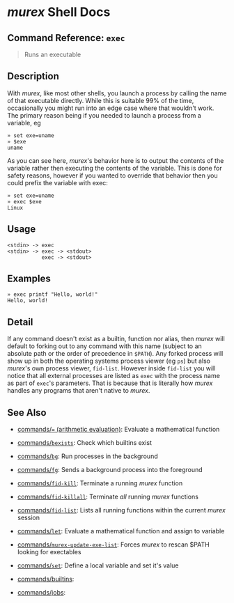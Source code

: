 # _murex_ Shell Docs

## Command Reference: `exec`

> Runs an executable

## Description

With _murex_, like most other shells, you launch a process by calling the
name of that executable directly. While this is suitable 99% of the time,
occasionally you might run into an edge case where that wouldn't work. The
primary reason being if you needed to launch a process from a variable, eg

    » set exe=uname
    » $exe
    uname
    
As you can see here, _murex_'s behavior here is to output the contents of
the variable rather then executing the contents of the variable. This is
done for safety reasons, however if you wanted to override that behavior
then you could prefix the variable with exec:

    » set exe=uname
    » exec $exe
    Linux

## Usage

    <stdin> -> exec
    <stdin> -> exec -> <stdout>
               exec -> <stdout>

## Examples

    » exec printf "Hello, world!"
    Hello, world!

## Detail

If any command doesn't exist as a builtin, function nor alias, then _murex_
will default to forking out to any command with this name (subject to an
absolute path or the order of precedence in `$PATH`). Any forked process will
show up in both the operating systems process viewer (eg `ps`) but also
_murex_'s own process viewer, `fid-list`. However inside `fid-list` you will
notice that all external processes are listed as `exec` with the process name
as part of `exec`'s parameters. That is because that is literally how _murex_
handles any programs that aren't native to _murex_.

## See Also

* [commands/`=` (arithmetic evaluation)](../commands/equ.md):
  Evaluate a mathematical function
* [commands/`bexists`](../commands/bexists.md):
  Check which builtins exist
* [commands/`bg`](../commands/bg.md):
  Run processes in the background
* [commands/`fg`](../commands/fg.md):
  Sends a background process into the foreground
* [commands/`fid-kill`](../commands/fid-kill.md):
  Terminate a running _murex_ function
* [commands/`fid-killall`](../commands/fid-killall.md):
  Terminate _all_ running _murex_ functions
* [commands/`fid-list`](../commands/fid-list.md):
  Lists all running functions within the current _murex_ session
* [commands/`let`](../commands/let.md):
  Evaluate a mathematical function and assign to variable
* [commands/`murex-update-exe-list`](../commands/murex-update-exe-list.md):
  Forces _murex_ to rescan $PATH looking for exectables
* [commands/`set`](../commands/set.md):
  Define a local variable and set it's value
* [commands/builtins](../commands/builtins.md):
  
* [commands/jobs](../commands/jobs.md):
  